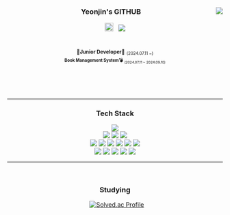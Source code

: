 <div align="center">

<img align="right" src="https://github-readme-stats.vercel.app/api?username=EoYeonjin&show_icons=true&theme=transparent&hide="/>

### Yeonjin's GITHUB ###
    
<div align="center">
<a href="mailto:wks1211@gmail.com.io"><img height="20" src="https://th.bing.com/th/id/OIP.9sT4UWsRfFiy6vPydv3_-QHaHO?pid=ImgDet&rs=1"></a>&nbsp;&nbsp;
<a href="https://solved.ac/wks1211"><img src="http://mazassumnida.wtf/api/mini/generate_badge?boj=wks1211"/></a>   

<div align="center"><br>
  
<sub>**🐣Junior Developer🐣**</sub> <sub><sub>(2024.07.11 ~)</sub></br><sub>**Book Management System💣**</sub> <sub><sub>(2024.07.11 ~ 2024.09.10)</sub></br>

  
<br><br><br>

</div>
</div>

---

<div align="center">

### Tech Stack
<img src="https://img.shields.io/badge/java-007396?style=flat-square&logo=java&logoColor=white"/>
<br>
<img src="https://img.shields.io/badge/IntelliJ IDEA-000000?style=flat-square&logo=IntelliJ IDEA&logoColor=white"/>
<img src="https://img.shields.io/badge/Eclipse IDE-2C2255?style=flat-square&logo=Eclipse IDE&logoColor=white"/>
<img src="https://img.shields.io/badge/ORACLE-F80000?style=flat-square&logo=oracle&logoColor=white"/>
<br>
<img src="https://img.shields.io/badge/Spring boot-6DB33F?style=flat-square&logo=Spring boot&logoColor=white"/>
<img src="https://img.shields.io/badge/Spring security-6DB33F?style=flat-square&logo=Spring boot&logoColor=white"/>
<img src="https://img.shields.io/badge/gradle-02303A?style=flat-square&logo=gradle&logoColor=white">
<img src="https://img.shields.io/badge/Apache Tomcat-F8DC75?style=flat-square&logo=apachetomcat&logoColor=black"/>
<img src="https://img.shields.io/badge/MariaDB-003545?style=flat-square&logo=mariaDB&logoColor=white"/>
<img src="https://img.shields.io/badge/H2 Database-007396?style=flat-square&logo=H2&logoColor=white"/>
<br>
<img src="https://img.shields.io/badge/slack-4A154B?style=flat-square&logo=slack&logoColor=white">
<img src="https://img.shields.io/badge/notion-000000?style=flat-square&logo=notion&logoColor=white">
<img src="https://img.shields.io/badge/github-181717?style=flat-square&logo=github&logoColor=white">
<img src="https://img.shields.io/badge/postman-FF6C37?style=flat-square&logo=postman&logoColor=white">
<img src="https://img.shields.io/badge/Amazon AWS-232F3E?style=flat-square&logo=amazonaws&logoColor=white"/>

<br>


---

<br>
<div align="center">

### Studying

&nbsp; [![Solved.ac Profile](http://mazassumnida.wtf/api/v2/generate_badge?boj=wks1211)](https://solved.ac/wks1211/)

